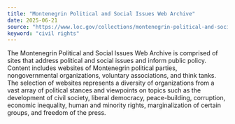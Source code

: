 ```yaml
---
title: "Montenegrin Political and Social Issues Web Archive"
date: 2025-06-21
source: "https://www.loc.gov/collections/montenegrin-political-and-social-issues-web-archive/about-this-collection/"
keyword: "civil rights"
---
```


The Montenegrin Political and Social Issues Web Archive is comprised of sites that address political and social issues and inform public policy. Content includes websites of Montenegrin political parties, nongovernmental organizations, voluntary associations, and think tanks. The selection of websites represents a diversity of organizations from a vast array of political stances and viewpoints on topics such as the development of civil society, liberal democracy, peace-building, corruption, economic inequality, human and minority rights, marginalization of certain groups, and freedom of the press.

